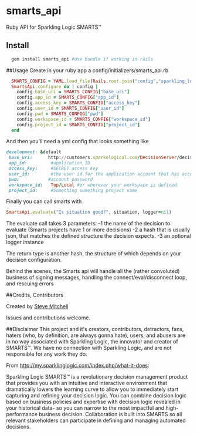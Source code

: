 smarts_api
==========

Ruby API for Sparkling Logic SMARTS™

## Install
```ruby
  gem install smarts_api #use bundle if working in rails
```

##Usage
Create in your ruby app a config/initializers/smarts_api.rb
```ruby 
  SMARTS_CONFIG = YAML.load_file(Rails.root.join("config","sparkling_logic.yml"))[Rails.env]
  SmartsApi.configure do | config |
    config.base_uri = SMARTS_CONFIG["base_uri"]
    config.app_id = SMARTS_CONFIG["app_id"]
    config.access_key = SMARTS_CONFIG["access_key"]
    config.user_id = SMARTS_CONFIG["user_id"]
    config.pwd = SMARTS_CONFIG["pwd"]
    config.workspace_id = SMARTS_CONFIG["workspace_id"]
    config.project_id = SMARTS_CONFIG["project_id"]
  end
```

And then you'll need a yml config that looks something like 
```ruby
development: &default
 base_uri:      http://customers.sparkological.com/DecisionServer/decision-services/deployments/
 app_id:         #application ID
 access_key:     #SECRET access key
 user_id:        #the user id for the application account that has access to SMARTS
 pwd:           #account password
 workspace_id:   Top/Local #or wherever your workspace is defined.
 project_id:     #Something something project name
```

Finally you can call smarts with 
```ruby
SmartsApi.evaluate("Is situation good?", situation, logger=nil)
```

The evaluate call takes 3 parameters:
-1 the name of the decision to evaluate (Smarts projects have 1 or more decisions)
-2 a hash that is usually json, that matches the defined structure the decision expects.
-3 an optional logger instance

The return type is another hash, the structure of which depends on your decision configuration.

Behind the scenes, the Smarts api will handle all the (rather convoluted) business of signing messages, handling the connect/eval/disconnect loop, and rescuing errors


##Credits, Contributors

Created by [Steve Mitchell](https://github.com/theSteveMitchell)

Issues and contributions welcome.

##Disclaimer
This project and it's creators, contributors, detractors, fans, haters (who, by definition, are always gonna hate), users, and abusers are in no way associated with Sparkling Logic, the innovator and creator of SMARTS™.  We have no connection with Sparkling Logic, and are not responsible for any work they do.  

From http://my.sparklinglogic.com/index.php/what-it-does:

Sparkling Logic SMARTS™ is a revolutionary decision management product that provides you with an intuitive and interactive environment that dramatically lowers the learning curve to allow you to immediately start capturing and refining your decision logic.  You can combine decision logic based on business policies and expertise with decision logic revealed in your historical data- so you can narrow to the most impactful and high-performance business decision.   Collaboration is built into SMARTS so all relevant stakeholders can participate in defining and managing automated decisions.

